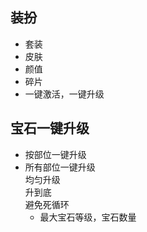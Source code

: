 ## 装扮
* 套装
* 皮肤
* 颜值
* 碎片
* 一键激活，一键升级


## 宝石一键升级

- 按部位一键升级
- 所有部位一键升级<br> 
  均匀升级<br>
  升到底<br>
  避免死循环<br>
  * 最大宝石等级，宝石数量
  

